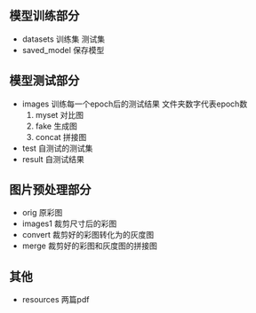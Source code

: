 ## 模型训练部分
* datasets 训练集 测试集 
* saved_model 保存模型

## 模型测试部分
* images 训练每一个epoch后的测试结果 文件夹数字代表epoch数
  1. myset 对比图
  2. fake 生成图
  3. concat 拼接图
* test 自测试的测试集
* result 自测试结果

## 图片预处理部分
* orig 原彩图
* images1 裁剪尺寸后的彩图 
* convert 裁剪好的彩图转化为的灰度图
* merge 裁剪好的彩图和灰度图的拼接图

## 其他
* resources 两篇pdf
